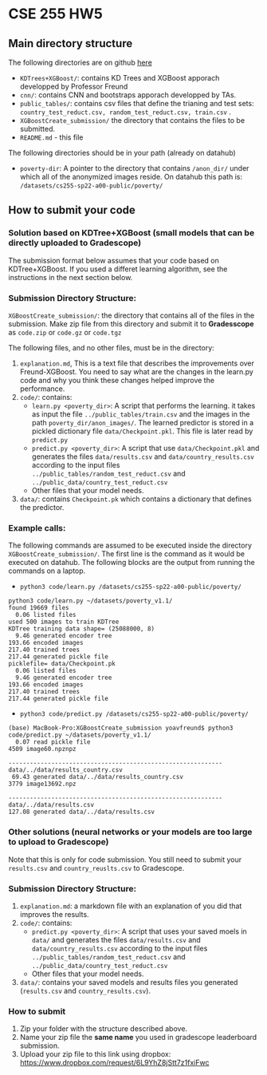 # CSE 255 HW5

## Main directory structure
The following directories are on github [here](https://github.com/UCSD-Data-Science/Public-CSE255-2022/tree/master/notebooks/Section4-Final-Project)

- `KDTrees+XGBoost/`: contains KD Trees and XGBoost apporach developped by Professor Freund
- `cnn/`: contains CNN and bootstraps apporach developped by TAs. 
- `public_tables/`: contains csv files that define the trianing and test sets: `country_test_reduct.csv, random_test_reduct.csv, train.csv` .
- `XGBoostCreate_submission/` the directory that contains the files to be submitted.
- `README.md` - this file

The following directories should be in your path (already on datahub)

* `poverty-dir`: A pointer to the directory that contains `/anon_dir/` under which all of the anonymized images reside. On datahub this path is: `/datasets/cs255-sp22-a00-public/poverty/`

## How to submit your code

### Solution based on KDTree+XGBoost (small models that can be directly uploaded to Gradescope)

The submission format below assumes that your code based on KDTree+XGBoost. 
If you used a differet learning algorithm, see the instructions in the next section below.

### Submission Directory Structure:

`XGBoostCreate_submission/`:  the directory that contains all of the files in the submission.
Make zip file from this directory and submit it to **Gradesscope** as `code.zip` or `code.gz` or `code.tgz`

The following files, and no other files, must be in the directory:
1. `explanation.md`, This is a text file that describes the improvements over Freund-XGBoost.  You need to say what are the changes in the learn.py code and why you think these changes helped improve the performance.
2. `code/`: contains:
   * `learn.py <poverty_dir>`: A script that performs the learning. it takes as input the file 
    `../public_tables/train.csv` and the images in the path `poverty_dir/anon_images/`. The learned predictor is stored in a pickled dictionary file `data/Checkpoint.pkl`. This file is later read by `predict.py`
   * `predict.py <poverty_dir>`: A script that use `data/Checkpoint.pkl` and generates the files `data/results.csv` and `data/country_results.csv` according to the input files `../public_tables/random_test_reduct.csv` and `../public_data/country_test_reduct.csv`
   * Other files that your model needs.
3. `data/`: contains `Checkpoint.pk` which contains a dictionary that defines the predictor.

### Example calls:
The following commands are assumed to be executed inside the directory `XGBoostCreate_submission/`. The first line is the command as it would be executed on datahub. The following blocks are the output from running the commands on a laptop.

* `python3 code/learn.py /datasets/cs255-sp22-a00-public/poverty/`

```
python3 code/learn.py ~/datasets/poverty_v1.1/
found 19669 files
  0.06 listed files
used 500 images to train KDTree
KDTree training data shape= (25088000, 8)
  9.46 generated encoder tree
193.66 encoded images
217.40 trained trees
217.44 generated pickle file
picklefile= data/Checkpoint.pk
  0.06 listed files
  9.46 generated encoder tree
193.66 encoded images
217.40 trained trees
217.44 generated pickle file
```

* `python3 code/predict.py /datasets/cs255-sp22-a00-public/poverty/`

```
(base) MacBook-Pro:XGBoostCreate_submission yoavfreund$ python3 code/predict.py ~/datasets/poverty_v1.1/
  0.07 read pickle file
4509 image60.npznpz

------------------------------------------------------------
data/../data/results_country.csv
 69.43 generated data/../data/results_country.csv
3779 image13692.npz

------------------------------------------------------------
data/../data/results.csv
127.08 generated data/../data/results.csv
```

### Other solutions (neural networks or your models are too large to upload to Gradescope)

Note that this is only for code submission. You still need to submit your `results.csv` and `country_reuslts.csv` to Gradescope.

### Submission Directory Structure:

1. `explanation.md`: a markdown file with an explanation of you did that improves the results.
2. `code/`: contains:
    * `predict.py <poverty_dir>`: A script that uses your saved moels in `data/` and generates the files `data/results.csv` and `data/country_results.csv` according to the input files `../public_tables/random_test_reduct.csv` and `../public_data/country_test_reduct.csv`
    * Other files that your model needs.
3. `data/`: contains your saved models and results files you generated (`results.csv` and `country_results.csv`). 

### How to submit

1. Zip your folder with the structure described above.
2. Name your zip file the **same name** you used in gradescope leaderboard submission. 
3. Upload your zip file to this link using dropbox: https://www.dropbox.com/request/6L9YhZ8jStt7z1fxiFwc
